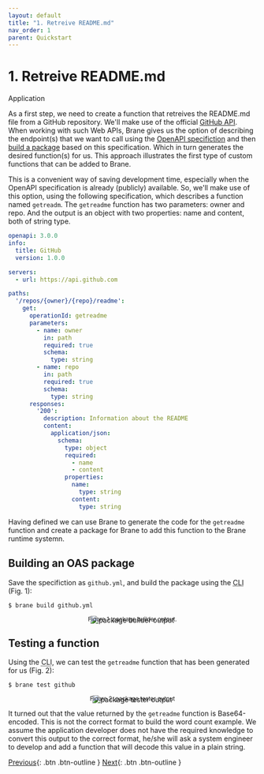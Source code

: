 ```yaml
---
layout: default
title: "1. Retreive README.md"
nav_order: 1
parent: Quickstart
---
```


# 1. Retreive README.md
<span class="label label-blue">Application</span>

As a first step, we need to create a function that retreives the README.md file from a GitHub repository.
We'll make use of the official [GitHub API](https://docs.github.com/en/rest). When working with such Web APIs, Brane gives us the option of describing the endpoint(s) that we want to call using the [OpenAPI specifiction](http://spec.openapis.org/oas/v3.0.3) and then [build a package](/brane/packages/oas.html) based on this specification. Which in turn generates the desired function(s) for us. This approach illustrates the first type of custom functions that can be added to Brane.

This is a convenient way of saving development time, especially when the OpenAPI specification is already (publicly) available. So, we'll make use of this option, using the following specification, which describes a function named `getreadm`. The `getreadme` function has two parameters: owner and repo. And the output is an object with two properties: name and content, both of string type.

```yaml
openapi: 3.0.0
info:
  title: GitHub
  version: 1.0.0

servers:
  - url: https://api.github.com

paths:
  '/repos/{owner}/{repo}/readme':
    get:
      operationId: getreadme
      parameters:
        - name: owner
          in: path
          required: true
          schema:
            type: string
        - name: repo
          in: path
          required: true
          schema:
            type: string
      responses:
        '200':
          description: Information about the README
          content:
            application/json:
              schema:
                type: object
                required:
                  - name
                  - content
                properties:
                  name:
                    type: string
                  content:
                    type: string
```
Having defined we can use Brane to generate the code for the `getreadme` function and create a package for Brane to add this function to the Brane runtime systemn.

## Building an OAS package
Save the specifiction as `github.yml`, and build the package using the <abbr title="Command-line interface">CLI</abbr> (Fig. 1):
```shell
$ brane build github.yml
```

<p style="text-align: center">
    <img src="/brane/assets/img/brane-build-github.png" style="margin-bottom: -35px" alt="package builder output">
    <br/>
    <sup>Figure 1: package builder output.</sup>
</p>

## Testing a function
Using the <abbr title="Command-line interface">CLI</abbr>, we can test the `getreadme` function that has been generated for us (Fig. 2):
```shell
$ brane test github
```

<p style="text-align: center">
    <img src="/brane/assets/img/brane-test-github.png" style="margin-bottom: -35px" alt="package tester output">
    <br/>
    <sup>Figure 2: package tester output</sup>
</p>

It turned out that the value returned by the `getreadme` function is Base64-encoded. This is not the correct format to build the word count example. We assume the application developer does not have the required knowledge to convert this output to the correct format, he/she will ask a system engineer to develop and add a function that will decode this value in a plain string.

[Previous](/brane/quickstart/quickstart.html){: .btn .btn-outline }
[Next](/brane/quickstart/2-decode-from-base64.html){: .btn .btn-outline }